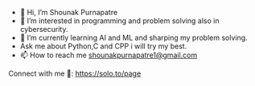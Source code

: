   - 👋 Hi, I’m Shounak Purnapatre
  - 👀 I’m interested in programming and problem solving also in cybersecurity. 
  - 🌱 I’m currently learning AI and ML and sharping my problem solving.
  - Ask me about Python,C and CPP i will try my best.
  - 📫 How to reach me shounakpurnapatre1@gmail.com

Connect with me 🔗:
https://solo.to/page
